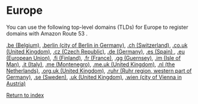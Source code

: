# Europe<a name="registrar-tld-list-europe"></a>

You can use the following top\-level domains \(TLDs\) for Europe to register domains with Amazon Route 53 \.

 [\.be \(Belgium\)](be.md), [\.berlin \(city of Berlin in Germany\)](berlin.md), [\.ch \(Switzerland\)](ch.md), [\.co\.uk \(United Kingdom\)](co.uk.md), [\.cz \(Czech Republic\)](cz.md), [\.de \(Germany\)](de.md), [\.es \(Spain\) ](es.md), [\.eu \(European Union\)](eu.md), [\.fi \(Finland\)](fi.md), [\.fr \(France\)](fr.md), [\.gg \(Guernsey\)](gg.md), [\.im \(Isle of Man\)](im.md), [\.it \(Italy\)](it.md), [\.me \(Montenegro\)](me.md), [\.me\.uk \(United Kingdom\)](me.uk.md), [\.nl \(the Netherlands\)](nl.md), [\.org\.uk \(United Kingdom\)](org.uk.md), [\.ruhr \(Ruhr region, western part of Germany\)](ruhr.md), [\.se \(Sweden\)](se.md), [\.uk \(United Kingdom\)](uk.md), [\.wien \(city of Vienna in Austria\)](wien.md) 

[Return to index](registrar-tld-list.md#index)